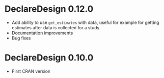 # DeclareDesign 0.12.0

* Add ability to use `get_estimates` with data, useful for example for getting estimates after data is collected for a study.
* Documentation improvements
* Bug fixes

# DeclareDesign 0.10.0

* First CRAN version
